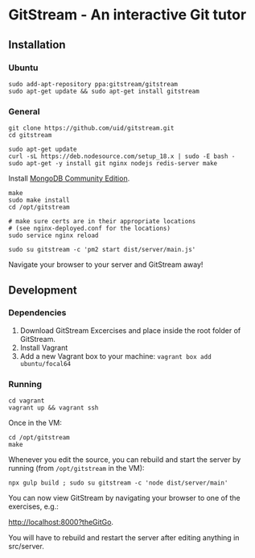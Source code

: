 # GitStream - An interactive Git tutor

## Installation

### Ubuntu

```
sudo add-apt-repository ppa:gitstream/gitstream
sudo apt-get update && sudo apt-get install gitstream
```

### General

```
git clone https://github.com/uid/gitstream.git
cd gitstream
```

```
sudo apt-get update
curl -sL https://deb.nodesource.com/setup_18.x | sudo -E bash -
sudo apt-get -y install git nginx nodejs redis-server make
```

Install [MongoDB Community Edition](https://docs.mongodb.com/manual/administration/install-community/).

```
make
sudo make install
cd /opt/gitstream
```

```
# make sure certs are in their appropriate locations
# (see nginx-deployed.conf for the locations)
sudo service nginx reload
```

```
sudo su gitstream -c 'pm2 start dist/server/main.js'
```

Navigate your browser to your server and GitStream away!

## Development

### Dependencies
1. Download GitStream Excercises and place inside the root folder of GitStream.
2. Install Vagrant
3. Add a new Vagrant box to your machine: `vagrant box add ubuntu/focal64`

### Running 

```
cd vagrant
vagrant up && vagrant ssh
```

Once in the VM:

```
cd /opt/gitstream
make
```

Whenever you edit the source, you can rebuild and start the server by running (from `/opt/gitstream` in the VM):


```
npx gulp build ; sudo su gitstream -c 'node dist/server/main'
```

You can now view GitStream by navigating your browser to one of the exercises, e.g.:

[http://localhost:8000?theGitGo](http://localhost:8000?theGitGo).

You will have to rebuild and restart the server after editing anything in src/server.
